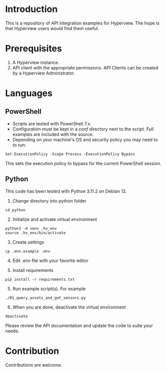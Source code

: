 # Introduction

This is a repository of API integration examples for Hyperview. The hope is that Hyperview users would find them useful.

# Prerequisites

1. A Hyperview instance.
2. API client with the appropriate permissions. API Clients can be created by a Hyperview Administrator.

# Languages

## PowerShell

- Scripts are tested with PowerShell 7.x.
- Configuration must be kept in a *conf* directory next to the script. Full examples are included with the source.
- Depending on your machine's OS and security policy you may need to to run:

```console
Set-ExecutionPolicy -Scope Process -ExecutionPolicy Bypass
```

This sets the execution policy to bypass for the current PowerShell session.

## Python

This code has been tested with Python 3.11.2 on Debian 12. 

1. Change directory into python folder

```console
cd python
```

2. Initialize and activate virtual environment

```console
python3 -m venv .hv_env
source .hv_env/bin/activate
```

3. Create settings

```console
cp .env.example .env
```

4. Edit .env file with your favorite editor

5. Install requirements

```console
pip install -r requirements.txt
```

5. Run example script(s). For example

```console
./01_query_assets_and_get_sensors.py
```

6. When you are done, deactivate the virtual environment

```console
deactivate
```

Please review the API documentation and update the code to suite your needs.

# Contribution

Contributions are welcome.

